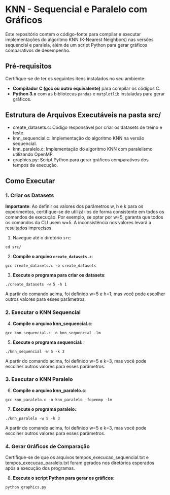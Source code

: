 # KNN - Sequencial e Paralelo com Gráficos

Este repositório contém o código-fonte para compilar e executar implementações do algoritmo KNN (K-Nearest Neighbors) nas versões sequencial e paralela, além de um script Python para gerar gráficos comparativos de desempenho.

## Pré-requisitos

Certifique-se de ter os seguintes itens instalados no seu ambiente:

- **Compilador C (gcc ou outro equivalente)** para compilar os códigos C.
- **Python 3.x** com as bibliotecas `pandas` e `matplotlib` instaladas para gerar gráficos.

## Estrutura de Arquivos Executáveis na pasta src/
- create_datasets.c: Código responsável por criar os datasets de treino e teste.
- knn_sequencial.c: Implementação do algoritmo KNN na versão sequencial.
- knn_paralelo.c: Implementação do algoritmo KNN com paralelismo utilizando OpenMP.
- graphics.py: Script Python para gerar gráficos comparativos dos tempos de execução.

## Como Executar

### 1. Criar os Datasets

**Importante**: Ao definir os valores dos parâmetros w, h e k para os experimentos, certifique-se de utilizá-los de forma consistente em todos os comandos de execução. Por exemplo, se optar por w=5, garanta que todos os comandos da CLI usem w=5. A inconsistência nos valores levará a resultados imprecisos.

1. Navegue até o diretório `src`:

```
cd src/
```

2. **Compile o arquivo `create_datasets.c`**:

```
gcc create_datasets.c -o create_datasets
```

3. **Execute o programa para criar os datasets**:

```
./create_datasets -w 5 -h 1
```

A partir do comando acima, foi definido w=5 e h=1, mas você pode escolher outros valores para esses parâmetros.

### 2. Executar o KNN Sequencial

4. **Compile o arquivo knn_sequencial.c**:

```
gcc knn_sequencial.c -o knn_sequencial -lm
```

5. **Execute o programa sequencial:**:

```
./knn_sequencial -w 5 -k 3
```
A partir do comando acima, foi definido w=5 e k=3, mas você pode escolher outros valores para esses parâmetros.

### 3. Executar o KNN Paralelo


6. **Compile o arquivo knn_paralelo.c**:

```
gcc knn_paralelo.c -o knn_paralelo -fopenmp -lm
```


7. **Execute o programa paralelo:**:
```
./knn_paralelo -w 5 -k 3
```

A partir do comando acima, foi definido w=5 e k=3, mas você pode escolher outros valores para esses parâmetros.


### 4. Gerar Gráficos de Comparação

Certifique-se de que os arquivos tempos_execucao_sequencial.txt e tempos_execucao_paralelo.txt foram gerados nos diretórios esperados após a execução dos programas.


8. **Execute o script Python para gerar os gráficos**:
```
python graphics.py
```